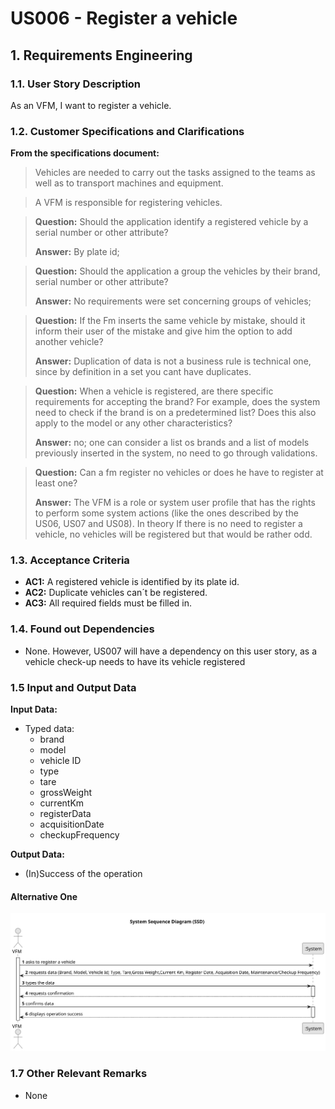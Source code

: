 # US006 - Register a vehicle


## 1. Requirements Engineering

### 1.1. User Story Description

As an VFM, I want to register a vehicle.

### 1.2. Customer Specifications and Clarifications 

**From the specifications document:**
>Vehicles are needed to carry out the tasks assigned to the teams as well as to transport
machines and equipment.

> A VFM is responsible for registering vehicles.

> **Question:** Should the application identify a registered vehicle by a serial number or other attribute?
>
> **Answer:**
By plate id;

> **Question:**
Should the application a group the vehicles by their brand, serial number or other attribute?
>
> **Answer:** No requirements were set concerning groups of vehicles;

> **Question:**
If the Fm inserts the same vehicle by mistake, should it inform their user of the mistake and give him the option to add another vehicle?
>
> **Answer:** Duplication of data is not a business rule is technical one, since by definition in a set you cant have duplicates.

> **Question:**
When a vehicle is registered, are there specific requirements for accepting the brand? For example, does the system need to check if the brand is on a predetermined list? Does this also apply to the model or any other characteristics?
>
> **Answer:** no; one can consider a list os brands and a list of models previously inserted in the system, no need to go through validations.

> **Question:**
Can a fm register no vehicles or does he have to register at least one?
> 
> **Answer:** The VFM is a role or system user profile that has the rights to perform some system actions (like the ones described by the US06, US07 and US08).
In theory If there is no need to register a vehicle, no vehicles will be registered but that would be rather odd.

### 1.3. Acceptance Criteria

* **AC1:** A registered vehicle is identified by its plate id.
* **AC2:** Duplicate vehicles can´t be registered.
* **AC3:**  All required fields must be filled in.

### 1.4. Found out Dependencies

* None. However, US007 will have a dependency on this user story, as a vehicle check-up needs to have its vehicle registered

### 1.5 Input and Output Data

**Input Data:**

* Typed data:
    * brand
    * model 
    * vehicle ID
    * type
    * tare
    * grossWeight
    * currentKm
    * registerData
    * acquisitionDate 
     * checkupFrequency

**Output Data:**

* (In)Success of the operation

#### Alternative One

![System Sequence Diagram - Alternative One](svg/us006-system-sequence-diagram-alternative-one.svg)

### 1.7 Other Relevant Remarks

* None